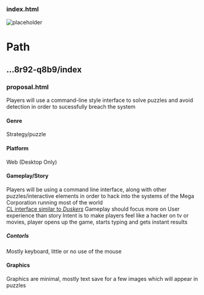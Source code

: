 ### index.html
<img link="https://imgur.com/gallery/84Y5M3D" alt="placeholder">
<h1>Path</h1>
<h2>...8r92-q8b9/index</h2>



### proposal.html
Players will use a command-line style interface to solve puzzles and avoid detection in order to sucessfully breach the system 
#### Genre
Strategy/puzzle
#### Platform
Web (Desktop Only)
#### Gameplay/Story
Players will be using a command line interface, along with other puzzles/interactive elements in order to hack into the systems of the
Mega Corporation running most of the world<br>
[CL interface similar to *Duskers*](https://store.steampowered.com/app/254320/Duskers/)
Gameplay should focus more on User experience than story
Intent is to make players feel like a hacker on tv or movies, player 
opens up the game, starts typing and gets instant results
##### Contorls
Mostly keyboard, little or no use of the mouse
#### Graphics
Graphics are minimal, mostly text save for a few images which will appear in puzzles
  
